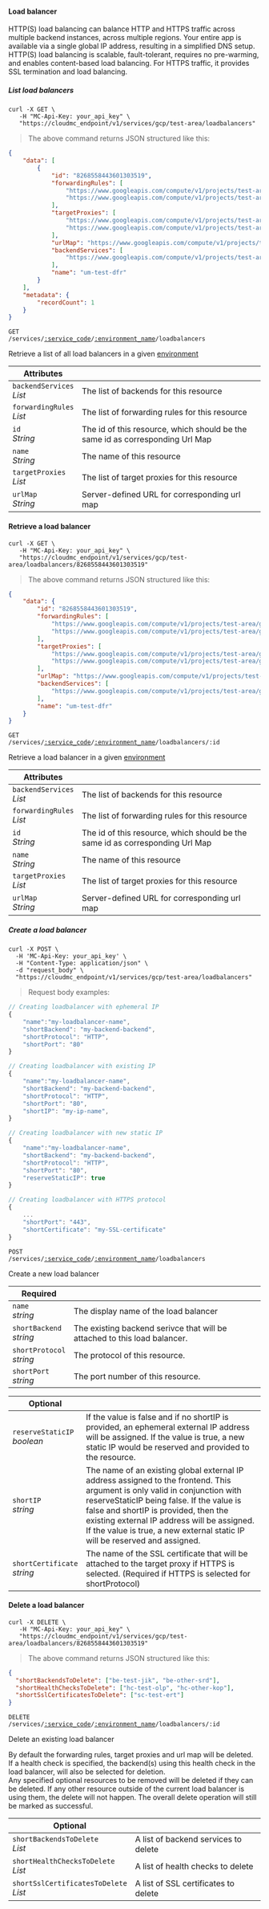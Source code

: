 #### Load balancer

HTTP(S) load balancing can balance HTTP and HTTPS traffic across multiple backend instances, across multiple regions. Your entire app is available via a single global IP address, resulting in a simplified DNS setup. HTTP(S) load balancing is scalable, fault-tolerant, requires no pre-warming, and enables content-based load balancing. For HTTPS traffic, it provides SSL termination and load balancing.

<!-------------------- LIST LOAD BALANCERS -------------------->

##### List load balancers

```shell
curl -X GET \
   -H "MC-Api-Key: your_api_key" \
   "https://cloudmc_endpoint/v1/services/gcp/test-area/loadbalancers"
```
> The above command returns JSON structured like this:

```json
{
    "data": [
        {
            "id": "8268558443601303519",
            "forwardingRules": [
                "https://www.googleapis.com/compute/v1/projects/test-area/global/forwardingRules/gfr-test-cme",
                "https://www.googleapis.com/compute/v1/projects/test-area/global/forwardingRules/gfr-test-qxq"
            ],
            "targetProxies": [
                "https://www.googleapis.com/compute/v1/projects/test-area/global/targetHttpProxies/tp-test-fkb",
                "https://www.googleapis.com/compute/v1/projects/test-area/global/targetHttpsProxies/tp-test-rqi"
            ],
            "urlMap": "https://www.googleapis.com/compute/v1/projects/test-area/global/urlMaps/um-test-dfr",
            "backendServices": [
                "https://www.googleapis.com/compute/v1/projects/test-area/global/backendServices/be-test-jik"
            ],
            "name": "um-test-dfr"
        }
    ],
    "metadata": {
        "recordCount": 1
    }
}
```

<code>GET /services/<a href="#administration-service-connections">:service_code</a>/<a href="#administration-environments">:environment_name</a>/loadbalancers</code>

Retrieve a list of all load balancers in a given [environment](#administration-environments)

Attributes | &nbsp;
------- | -----------
`backendServices`<br/>*List<String>* | The list of backends for this resource
`forwardingRules`<br/>*List<String>* | The list of forwarding rules for this resource
`id`<br/>*String* | The id of this resource, which should be the same id as corresponding Url Map
`name`<br/>*String* | The name of this resource
`targetProxies`<br/>*List<String>* | The list of target proxies for this resource
`urlMap`<br/>*String* | Server-defined URL for corresponding url map

<!-------------------- RETRIEVE A LOAD BALANCER -------------------->

#### Retrieve a load balancer

```shell
curl -X GET \
   -H "MC-Api-Key: your_api_key" \
   "https://cloudmc_endpoint/v1/services/gcp/test-area/loadbalancers/8268558443601303519"
```
> The above command returns JSON structured like this:

```json
{
    "data": {
        "id": "8268558443601303519",
        "forwardingRules": [
            "https://www.googleapis.com/compute/v1/projects/test-area/global/forwardingRules/gfr-test-cme",
            "https://www.googleapis.com/compute/v1/projects/test-area/global/forwardingRules/gfr-test-qxq"
        ],
        "targetProxies": [
            "https://www.googleapis.com/compute/v1/projects/test-area/global/targetHttpProxies/tp-test-fkb",
            "https://www.googleapis.com/compute/v1/projects/test-area/global/targetHttpsProxies/tp-test-rqi"
        ],
        "urlMap": "https://www.googleapis.com/compute/v1/projects/test-area/global/urlMaps/um-test-dfr",
        "backendServices": [
            "https://www.googleapis.com/compute/v1/projects/test-area/global/backendServices/be-test-jik"
        ],
        "name": "um-test-dfr"
    }
}
```

<code>GET /services/<a href="#administration-service-connections">:service_code</a>/<a href="#administration-environments">:environment_name</a>/loadbalancers/:id</code>

Retrieve a load balancer in a given [environment](#administration-environments)

Attributes | &nbsp;
------- | -----------
`backendServices`<br/>*List<String>* | The list of backends for this resource
`forwardingRules`<br/>*List<String>* | The list of forwarding rules for this resource
`id`<br/>*String* | The id of this resource, which should be the same id as corresponding Url Map
`name`<br/>*String* | The name of this resource
`targetProxies`<br/>*List<String>* | The list of target proxies for this resource
`urlMap`<br/>*String* | Server-defined URL for corresponding url map

<!-------------------- CREATE A LOADBALANCER -------------------->
##### Create a load balancer

```shell
curl -X POST \
  -H 'MC-Api-Key: your_api_key' \
  -H "Content-Type: application/json" \
  -d "request_body" \
  "https://cloudmc_endpoint/v1/services/gcp/test-area/loadbalancers"
```
> Request body examples:

```js
// Creating loadbalancer with ephemeral IP
{
	"name":"my-loadbalancer-name",
	"shortBackend": "my-backend-backend",
	"shortProtocol": "HTTP",
	"shortPort": "80"
}
```

```js
// Creating loadbalancer with existing IP
{
	"name":"my-loadbalancer-name",
	"shortBackend": "my-backend-backend",
	"shortProtocol": "HTTP",
	"shortPort": "80",
    "shortIP": "my-ip-name",
}
```

```js
// Creating loadbalancer with new static IP
{
	"name":"my-loadbalancer-name",
	"shortBackend": "my-backend-backend",
	"shortProtocol": "HTTP",
	"shortPort": "80",
    "reserveStaticIP": true
}
```

```js
// Creating loadbalancer with HTTPS protocol
{
	...
    "shortPort": "443",
    "shortCertificate": "my-SSL-certificate"
}
```

<code>POST /services/<a href="#administration-service-connections">:service_code</a>/<a href="#administration-environments">:environment_name</a>/loadbalancers</code>

Create a new load balancer

Required | &nbsp;
------- | -----------
`name`<br/>*string* | The display name of the load balancer
`shortBackend`<br/>*string* | The existing backend serivce that will be attached to this load balancer.
`shortProtocol`<br/>*string* | The protocol of this resource.
`shortPort`<br/>*string* | The port number of this resource.

Optional | &nbsp;
------- | -----------
`reserveStaticIP`<br/>*boolean* | If the value is false and if no shortIP is provided, an ephemeral external IP address will be assigned. If the value is true, a new static IP would be reserved and provided to the resource.
`shortIP`<br/>*string* | The name of an existing global external IP address assigned to the frontend. This argument is only valid in conjunction with reserveStaticIP being false. If the value is false and shortIP is provided, then the existing external IP address will be assigned. If the value is true, a new external static IP will be reserved and assigned.
`shortCertificate`<br/>*string* | The name of the SSL certificate that will be attached to the target proxy if HTTPS is selected. (Required if HTTPS is selected for shortProtocol)

<!-------------------- DELETE A LOAD BALANCER -------------------->

#### Delete a load balancer

```shell
curl -X DELETE \
   -H "MC-Api-Key: your_api_key" \
   "https://cloudmc_endpoint/v1/services/gcp/test-area/loadbalancers/8268558443601303519"
```
> The above command returns JSON structured like this:

```json
{
  "shortBackendsToDelete": ["be-test-jik", "be-other-srd"],
  "shortHealthChecksToDelete": ["hc-test-olp", "hc-other-kop"],
  "shortSslCertificatesToDelete": ["sc-test-ert"]
}
```

<code>DELETE /services/<a href="#administration-service-connections">:service_code</a>/<a href="#administration-environments">:environment_name</a>/loadbalancers/:id</code>

Delete an existing load balancer

<aside class="notice">
By default the forwarding rules, target proxies and url map will be deleted.
</aside>

<aside class="notice">
If a health check is specified, the backend(s) using this health check in the load balancer, will also be selected for deletion.
</aside>

<aside class="notice">
Any specified optional resources to be removed will be deleted if they can be deleted. If any other resource outside of the current load balancer is using them, the delete will not happen. The overall delete operation will still be marked as successful.
</aside>

Optional | &nbsp;
------ | -----------
`shortBackendsToDelete`<br/>*List<String>* | A list of backend services to delete
`shortHealthChecksToDelete`<br/>*List<String>* | A list of health checks to delete
`shortSslCertificatesToDelete`<br/>*List<String>* | A list of SSL certificates to delete
